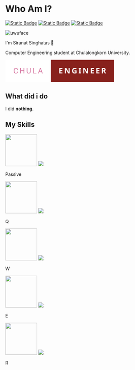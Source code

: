 # Who Am I?
[![Static Badge](https://img.shields.io/badge/facebook-black?logo=facebook)](https://www.facebook.com/siranat.singhatas.1/)
[![Static Badge](https://img.shields.io/badge/gmail-black?logo=gmail&logoColor=white)](mek4102@gmail.com)
[![Static Badge](https://img.shields.io/badge/instagram-black?logo=instagram&logoColor=white)](https://www.instagram.com/mo.ei.ka/)

<img src="https://i.imgur.com/xX9gbp9.png" alt="uwuface" height="350" width="1100">

I'm Siranat Singhatas 🤡

Computer Engineering student at Chulalongkorn University.

[![forthebadge](https://github.com/CEDT-Chula/For-The-Cedt-Badge/blob/main/badges/chula-engineer.svg)](https://github.com/CEDT-Chula/For-The-Cedt-Badge/tree/main/badges)

## What did i do
I did **nothing**. 

## My Skills

<img src="https://static.wikia.nocookie.net/leagueoflegends/images/7/79/Anivia_Rebirth.png/revision/latest?cb=20240810171429" height="100" width="100"> <img src="https://s3.ezgif.com/tmp/ezgif-3-b040ac447d.gif" heigth="100" width="200">

Passive

<img src="https://static.wikia.nocookie.net/leagueoflegends/images/4/44/Anivia_Flash_Frost.png/revision/latest?cb=20240810171345" height="100" width="100"> <img src="https://s3.ezgif.com/tmp/ezgif-3-68765da488.gif" heigth="100" width="200">

Q

<img src="https://static.wikia.nocookie.net/leagueoflegends/images/f/fd/Anivia_Crystallize.png/revision/latest?cb=20240810171331" height="100" width="100"> <img src="https://s3.ezgif.com/tmp/ezgif-3-bbaf705bc8.gif" heigth="100" width="200">

W

<img src="https://static.wikia.nocookie.net/leagueoflegends/images/e/e0/Anivia_Frostbite.png/revision/latest?cb=20240810171407" height="100" width="100"> <img src="https://s3.ezgif.com/tmp/ezgif-3-a9ea965e2f.gif" heigth="100" width="200">

E

<img src="https://static.wikia.nocookie.net/leagueoflegends/images/3/35/Anivia_Glacial_Storm.png/revision/latest?cb=20240810171415" height="100" width="100"> <img src="https://s3.ezgif.com/tmp/ezgif-3-3398407a7d.gif" heigth="100" width="200">

R

